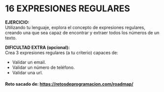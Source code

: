 # 16 EXPRESIONES REGULARES

**EJERCICIO:**  
Utilizando tu lenguaje, explora el concepto de expresiones regulares, creando una que sea capaz de encontrar y extraer todos los números de un texto.

**DIFICULTAD EXTRA (opcional):**  
Crea 3 expresiones regulares (a tu criterio) capaces de:
- Validar un email.
- Validar un número de teléfono.
- Validar una url.

#### Reto sacado de: https://retosdeprogramacion.com/roadmap/